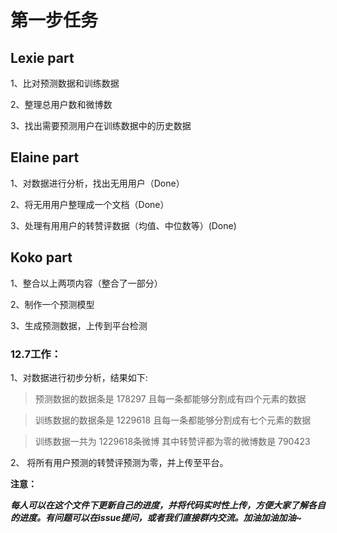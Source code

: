 # 第一步任务

## Lexie part

1、比对预测数据和训练数据

2、整理总用户数和微博数

3、找出需要预测用户在训练数据中的历史数据

## Elaine part

1、对数据进行分析，找出无用用户（Done）

2、将无用用户整理成一个文档（Done）

3、处理有用用户的转赞评数据（均值、中位数等）(Done)

## Koko part

1、整合以上两项内容（整合了一部分）

2、制作一个预测模型

3、生成预测数据，上传到平台检测

### 12.7工作：

1、对数据进行初步分析，结果如下:

 >预测数据的数据条是 178297 且每一条都能够分割成有四个元素的数据
 
 >训练数据的数据条是 1229618 且每一条都能够分割成有七个元素的数据
 
>训练数据一共为 1229618条微博 其中转赞评都为零的微博数是 790423

2、 将所有用户预测的转赞评预测为零，并上传至平台。

**注意：**

***每人可以在这个文件下更新自己的进度，并将代码实时性上传，方便大家了解各自的进度。有问题可以在issue提问，或者我们直接群内交流。加油加油加油~***